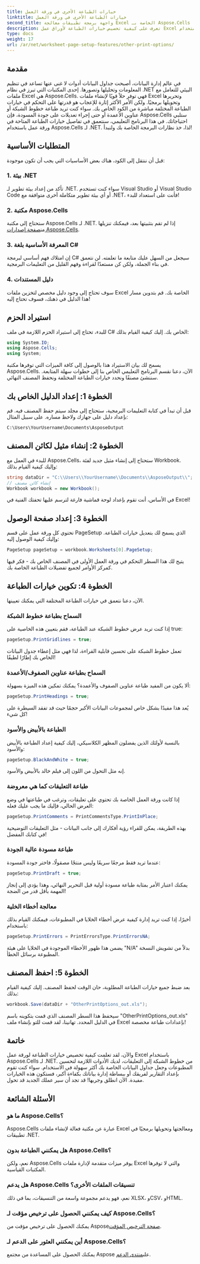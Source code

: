 ```yaml
---
title: خيارات الطباعة الأخرى في ورقة العمل
linktitle: خيارات الطباعة الأخرى في ورقة العمل
second_title: واجهة برمجة تطبيقات معالجة Excel الخاصة بـ Aspose.Cells .NET
description: تعرف على كيفية تخصيص خيارات الطباعة لأوراق عمل Excel باستخدام Aspose.Cells لـ .NET في هذا الدليل الشامل.
type: docs
weight: 17
url: /ar/net/worksheet-page-setup-features/other-print-options/
---
```

## مقدمة
في عالم إدارة البيانات، أصبحت جداول البيانات أدوات لا غنى عنها تساعد في تنظيم المعلومات وتحليلها وتصورها. إحدى المكتبات التي تبرز في نظام .NET البيئي للتعامل مع ملفات Excel هي Aspose.Cells. فهي توفر حلاً قويًا لإنشاء ملفات Excel وتحريرها وتحويلها برمجيًا. ولكن الأمر الأكثر إثارة للإعجاب هو قدرتها على التحكم في خيارات الطباعة المختلفة مباشرة من الكود الخاص بك. سواء كنت تريد طباعة خطوط الشبكة أو عناوين الأعمدة أو حتى إجراء تعديلات على جودة المسودة، فإن Aspose.Cells ستلبي احتياجاتك. في هذا البرنامج التعليمي، سنتعمق في تفاصيل خيارات الطباعة المتاحة في ورقة عمل باستخدام Aspose.Cells لـ .NET. لذا، خذ نظارات البرمجة الخاصة بك ولنبدأ!
## المتطلبات الأساسية
قبل أن ننتقل إلى الكود، هناك بعض الأساسيات التي يجب أن تكون موجودة:
### 1. بيئة .NET
تأكد من إعداد بيئة تطوير لـ .NET. سواء كنت تستخدم Visual Studio أو Visual Studio Code أو أي بيئة تطوير متكاملة أخرى متوافقة مع .NET، فأنت على استعداد للبدء!
### 2. مكتبة Aspose.Cells
 ستحتاج إلى مكتبة Aspose.Cells لـ .NET. إذا لم تقم بتثبيتها بعد، فيمكنك تنزيلها من[صفحة إصدارات Aspose.Cells](https://releases.aspose.com/cells/net/).
### 3. المعرفة الأساسية بلغة C#
إن امتلاك فهم أساسي لبرمجة C# سيجعل من السهل عليك متابعة ما تعلمته. لن نتعمق في بناء الجملة، ولكن كن مستعدًا لقراءة وفهم القليل من التعليمات البرمجية.
### 4. دليل المستندات
سوف تحتاج إلى وجود دليل مخصص لتخزين ملفات Excel الخاصة بك. قم بتدوين مسار هذا الدليل في ذهنك، فسوف تحتاج إليه!
## استيراد الحزم
للبدء، تحتاج إلى استيراد الحزم اللازمة في ملف C# الخاص بك. إليك كيفية القيام بذلك:
```csharp
using System.IO;
using Aspose.Cells;
using System;
```
يسمح لك بيان الاستيراد هذا بالوصول إلى كافة الميزات التي توفرها مكتبة Aspose.Cells.
الآن، دعنا نقسم البرنامج التعليمي الخاص بنا إلى خطوات سهلة المتابعة. سننشئ مصنفًا ونحدد خيارات الطباعة المختلفة ونحفظ المصنف النهائي.
## الخطوة 1: إعداد الدليل الخاص بك
قبل أن تبدأ في كتابة التعليمات البرمجية، ستحتاج إلى مجلد سيتم حفظ المصنف فيه. قم بإعداد دليل على جهازك ولاحظ مساره. على سبيل المثال:
```plaintext
C:\Users\YourUsername\Documents\AsposeOutput
```
## الخطوة 2: إنشاء مثيل لكائن المصنف
للبدء في العمل مع Aspose.Cells، ستحتاج إلى إنشاء مثيل جديد لفئة Workbook. وإليك كيفية القيام بذلك:
```csharp
string dataDir = "C:\\Users\\YourUsername\\Documents\\AsposeOutput\\";
// إنشاء كائن مصنف
Workbook workbook = new Workbook();
```
في الأساس، أنت تقوم بإعداد لوحة قماشية فارغة لترسم عليها تحفتك الفنية في Excel!
## الخطوة 3: إعداد صفحة الوصول
تحتوي كل ورقة عمل على قسم PageSetup الذي يسمح لك بتعديل خيارات الطباعة. وإليك كيفية الوصول إليه:
```csharp
PageSetup pageSetup = workbook.Worksheets[0].PageSetup;
```
يتيح لك هذا السطر التحكم في ورقة العمل الأولى في المصنف الخاص بك - فكر فيها كمركز الأوامر لجميع تفضيلات الطباعة الخاصة بك.
## الخطوة 4: تكوين خيارات الطباعة
الآن، دعنا نتعمق في خيارات الطباعة المختلفة التي يمكنك تعيينها.
### السماح بطباعة خطوط الشبكة
إذا كنت تريد عرض خطوط الشبكة عند الطباعة، فقم بتعيين هذه الخاصية على true:
```csharp
pageSetup.PrintGridlines = true;
```
تعمل خطوط الشبكة على تحسين قابلية القراءة، لذا فهي مثل إعطاء جدول البيانات الخاص بك إطارًا لطيفًا!
### السماح بطباعة عناوين الصفوف/الأعمدة
ألا يكون من المفيد طباعة عناوين الصفوف والأعمدة؟ يمكنك تمكين هذه الميزة بسهولة:
```csharp
pageSetup.PrintHeadings = true;
```
يُعد هذا مفيدًا بشكل خاص لمجموعات البيانات الأكبر حجمًا حيث قد تفقد السيطرة على كل شيء!
### الطباعة بالأبيض والأسود
بالنسبة لأولئك الذين يفضلون المظهر الكلاسيكي، إليك كيفية إعداد الطباعة بالأبيض والأسود:
```csharp
pageSetup.BlackAndWhite = true;
```
إنه مثل التحول من اللون إلى فيلم خالد بالأبيض والأسود.
### طباعة التعليقات كما هي معروضة
إذا كانت ورقة العمل الخاصة بك تحتوي على تعليقات، وترغب في طباعتها في وضع العرض الحالي، فإليك ما يجب عليك فعله:
```csharp
pageSetup.PrintComments = PrintCommentsType.PrintInPlace;
```
بهذه الطريقة، يمكن للقراء رؤية أفكارك إلى جانب البيانات - مثل التعليقات التوضيحية في كتابك المفضل!
### طباعة مسودة عالية الجودة
عندما تريد فقط مرجعًا سريعًا وليس منتجًا مصقولًا، فاختر جودة المسودة:
```csharp
pageSetup.PrintDraft = true;
```
يمكنك اعتبار الأمر بمثابة طباعة مسودة أولية قبل التحرير النهائي، وهذا يؤدي إلى إنجاز المهمة بأقل قدر من الضجة!
### معالجة أخطاء الخلية
أخيرًا، إذا كنت تريد إدارة كيفية عرض أخطاء الخلايا في المطبوعات، فيمكنك القيام بذلك باستخدام:
```csharp
pageSetup.PrintErrors = PrintErrorsType.PrintErrorsNA;
```
يضمن هذا ظهور الأخطاء الموجودة في الخلايا على هيئة "N/A" بدلاً من تشويش النسخة المطبوعة برسائل الخطأ.
## الخطوة 5: احفظ المصنف
بعد ضبط جميع خيارات الطباعة المطلوبة، حان الوقت لحفظ المصنف. إليك كيفية القيام بذلك:
```csharp
workbook.Save(dataDir + "OtherPrintOptions_out.xls");
```
سيحفظ هذا السطر المصنف الذي قمت بتكوينه باسم "OtherPrintOptions_out.xls" في الدليل المحدد. تهانينا، لقد قمت للتو بإنشاء ملف Excel بإعدادات طباعة مخصصة!
## خاتمة
والآن، لقد تعلمت كيفية تخصيص خيارات الطباعة لورقة عمل Excel باستخدام Aspose.Cells لـ .NET. من خطوط الشبكة إلى التعليقات، لديك الأدوات اللازمة لتحسين المطبوعات وجعل جداول البيانات الخاصة بك أكثر سهولة في الاستخدام. سواء كنت تقوم بإعداد التقارير لفريقك أو ببساطة إدارة بياناتك بكفاءة أكبر، فستكون هذه الخيارات مفيدة. الآن انطلق وجربها! قد تجد أن سير عملك الجديد قد تحول.
## الأسئلة الشائعة
### ما هو Aspose.Cells؟  
Aspose.Cells عبارة عن مكتبة فعالة لإنشاء ملفات Excel ومعالجتها وتحويلها برمجيًا في تطبيقات .NET.
### هل يمكنني الطباعة بدون Aspose.Cells؟  
نعم، ولكن Aspose.Cells يوفر ميزات متقدمة لإدارة ملفات Excel والتي لا توفرها المكتبات القياسية.
### هل يدعم Aspose.Cells تنسيقات الملفات الأخرى؟  
نعم، فهو يدعم مجموعة واسعة من التنسيقات، بما في ذلك XLSX، وCSV، وHTML.
### كيف يمكنني الحصول على ترخيص مؤقت لـ Aspose.Cells؟  
 يمكنك الحصول على ترخيص مؤقت من Aspose[صفحة الترخيص المؤقت](https://purchase.aspose.com/temporary-license/).
### أين يمكنني العثور على الدعم لـ Aspose.Cells؟  
 يمكنك الحصول على المساعدة من مجتمع Aspose على[منتدى الدعم](https://forum.aspose.com/c/cells/9).
